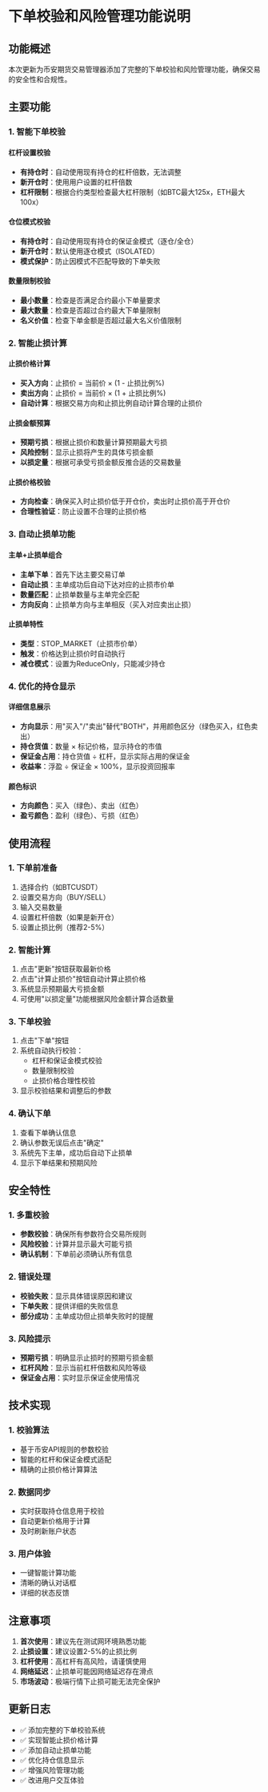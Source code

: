 # 下单校验和风险管理功能说明

## 功能概述

本次更新为币安期货交易管理器添加了完整的下单校验和风险管理功能，确保交易的安全性和合规性。

## 主要功能

### 1. 智能下单校验

#### 杠杆设置校验
- **有持仓时**：自动使用现有持仓的杠杆倍数，无法调整
- **新开仓时**：使用用户设置的杠杆倍数
- **杠杆限制**：根据合约类型检查最大杠杆限制（如BTC最大125x，ETH最大100x）

#### 仓位模式校验
- **有持仓时**：自动使用现有持仓的保证金模式（逐仓/全仓）
- **新开仓时**：默认使用逐仓模式（ISOLATED）
- **模式保护**：防止因模式不匹配导致的下单失败

#### 数量限制校验
- **最小数量**：检查是否满足合约最小下单量要求
- **最大数量**：检查是否超过合约最大下单量限制
- **名义价值**：检查下单金额是否超过最大名义价值限制

### 2. 智能止损计算

#### 止损价格计算
- **买入方向**：止损价 = 当前价 × (1 - 止损比例%)
- **卖出方向**：止损价 = 当前价 × (1 + 止损比例%)
- **自动计算**：根据交易方向和止损比例自动计算合理的止损价

#### 止损金额预算
- **预期亏损**：根据止损价和数量计算预期最大亏损
- **风险控制**：显示止损将产生的具体亏损金额
- **以损定量**：根据可承受亏损金额反推合适的交易数量

#### 止损价格校验
- **方向检查**：确保买入时止损价低于开仓价，卖出时止损价高于开仓价
- **合理性验证**：防止设置不合理的止损价格

### 3. 自动止损单功能

#### 主单+止损单组合
- **主单下单**：首先下达主要交易订单
- **自动止损**：主单成功后自动下达对应的止损市价单
- **数量匹配**：止损单数量与主单完全匹配
- **方向反向**：止损单方向与主单相反（买入对应卖出止损）

#### 止损单特性
- **类型**：STOP_MARKET（止损市价单）
- **触发**：价格达到止损价时自动执行
- **减仓模式**：设置为ReduceOnly，只能减少持仓

### 4. 优化的持仓显示

#### 详细信息展示
- **方向显示**：用"买入"/"卖出"替代"BOTH"，并用颜色区分（绿色买入，红色卖出）
- **持仓货值**：数量 × 标记价格，显示持仓的市值
- **保证金占用**：持仓货值 ÷ 杠杆，显示实际占用的保证金
- **收益率**：浮盈 ÷ 保证金 × 100%，显示投资回报率

#### 颜色标识
- **方向颜色**：买入（绿色）、卖出（红色）
- **盈亏颜色**：盈利（绿色）、亏损（红色）

## 使用流程

### 1. 下单前准备
1. 选择合约（如BTCUSDT）
2. 设置交易方向（BUY/SELL）
3. 输入交易数量
4. 设置杠杆倍数（如果是新开仓）
5. 设置止损比例（推荐2-5%）

### 2. 智能计算
1. 点击"更新"按钮获取最新价格
2. 点击"计算止损价"按钮自动计算止损价格
3. 系统显示预期最大亏损金额
4. 可使用"以损定量"功能根据风险金额计算合适数量

### 3. 下单校验
1. 点击"下单"按钮
2. 系统自动执行校验：
   - 杠杆和保证金模式校验
   - 数量限制校验
   - 止损价格合理性校验
3. 显示校验结果和调整后的参数

### 4. 确认下单
1. 查看下单确认信息
2. 确认参数无误后点击"确定"
3. 系统先下主单，成功后自动下止损单
4. 显示下单结果和预期风险

## 安全特性

### 1. 多重校验
- **参数校验**：确保所有参数符合交易所规则
- **风险校验**：计算并显示最大可能亏损
- **确认机制**：下单前必须确认所有信息

### 2. 错误处理
- **校验失败**：显示具体错误原因和建议
- **下单失败**：提供详细的失败信息
- **部分成功**：主单成功但止损单失败时的提醒

### 3. 风险提示
- **预期亏损**：明确显示止损时的预期亏损金额
- **杠杆风险**：显示当前杠杆倍数和风险等级
- **保证金占用**：实时显示保证金使用情况

## 技术实现

### 1. 校验算法
- 基于币安API规则的参数校验
- 智能的杠杆和保证金模式适配
- 精确的止损价格计算算法

### 2. 数据同步
- 实时获取持仓信息用于校验
- 自动更新价格用于计算
- 及时刷新账户状态

### 3. 用户体验
- 一键智能计算功能
- 清晰的确认对话框
- 详细的状态反馈

## 注意事项

1. **首次使用**：建议先在测试网环境熟悉功能
2. **止损设置**：建议设置2-5%的止损比例
3. **杠杆使用**：高杠杆有高风险，请谨慎使用
4. **网络延迟**：止损单可能因网络延迟存在滑点
5. **市场波动**：极端行情下止损可能无法完全保护

## 更新日志

- ✅ 添加完整的下单校验系统
- ✅ 实现智能止损价格计算
- ✅ 添加自动止损单功能
- ✅ 优化持仓信息显示
- ✅ 增强风险管理功能
- ✅ 改进用户交互体验 